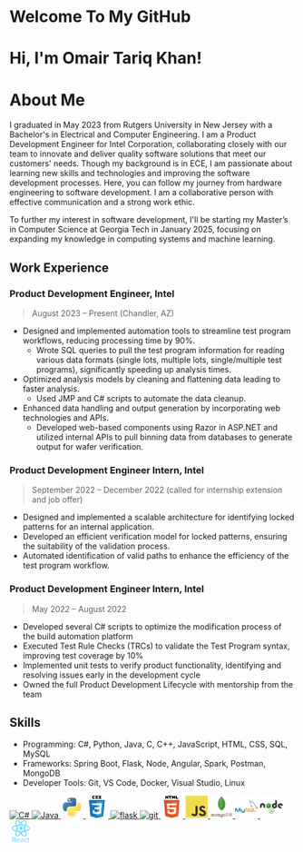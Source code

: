 <h1 align="left">Welcome To My GitHub</h1>

# Hi, I'm Omair Tariq Khan!


# About Me
I graduated in May 2023 from Rutgers University in New Jersey with a Bachelor's in Electrical and Computer Engineering. I am a Product Development Engineer for Intel Corporation, collaborating closely with our team to innovate and deliver quality software solutions that meet our customers' needs. Though my background is in ECE, I am passionate about learning new skills and technologies and improving the software development processes. Here, you can follow my journey from hardware engineering to software development. I am a collaborative person with effective communication and a strong work ethic.

To further my interest in software development, I'll be starting my Master’s in Computer Science at Georgia Tech in January 2025, focusing on expanding my knowledge in computing systems and machine learning.

## Work Experience

### Product Development Engineer, Intel 
> August 2023 – Present (Chandler, AZ)
- Designed and implemented automation tools to streamline test program workflows, reducing processing time by 90%.
    - Wrote SQL queries to pull the test program information for reading various data formats (single lots, multiple lots, single/multiple test programs), significantly speeding up analysis times.
-	Optimized analysis models by cleaning and flattening data leading to faster analysis.
    - Used JMP and C# scripts to automate the data cleanup.
-	Enhanced data handling and output generation by incorporating web technologies and APIs.
    - Developed web-based components using Razor in ASP.NET and utilized internal APIs to pull binning data from databases to generate output for wafer verification.

### Product Development Engineer Intern, Intel 
> September 2022 – December 2022 (called for internship extension and job offer) 
- Designed and implemented a scalable architecture for identifying locked patterns for an internal application.
- Developed an efficient verification model for locked patterns, ensuring the suitability of the validation process.
- Automated identification of valid paths to enhance the efficiency of the test program workflow.

### Product Development Engineer Intern, Intel    
> May 2022 – August 2022
- Developed several C# scripts to optimize the modification process of the build automation platform 
- Executed Test Rule Checks (TRCs) to validate the Test Program syntax, improving test coverage by 10%
- Implemented unit tests to verify product functionality, identifying and resolving issues early in the development cycle
- Owned the full Product Development Lifecycle with mentorship from the team

## Skills 

- Programming: C#, Python, Java, C, C++, JavaScript, HTML, CSS, SQL, MySQL 
- Frameworks: Spring Boot, Flask, Node, Angular, Spark, Postman, MongoDB
- Developer Tools: Git, VS Code, Docker, Visual Studio, Linux

<p align="left"> 
<a href="https://learn.microsoft.com/en-us/dotnet/csharp/" target="_blank" rel="noreferrer"> <img src="https://cdn.worldvectorlogo.com/logos/c--4.svg" alt="C#" width="40" height="40"/> </a> 
<a href="https://www.jetbrains.com/idea/download/?section=windows" target="_blank" rel="noreferrer"> <img src="https://www.svgrepo.com/show/184143/java.svg" alt="Java" width="40" height="40"/> </a>     
<a href="https://www.python.org" target="_blank" rel="noreferrer"> <img src="https://raw.githubusercontent.com/devicons/devicon/master/icons/python/python-original.svg" alt="python" width="40" height="40"/> </a>     
<a href="https://www.w3schools.com/css/" target="_blank" rel="noreferrer"> <img src="https://raw.githubusercontent.com/devicons/devicon/master/icons/css3/css3-original-wordmark.svg" alt="css3" width="40" height="40"/> </a> 
<a href="https://flask.palletsprojects.com/" target="_blank" rel="noreferrer"> <img src="https://www.vectorlogo.zone/logos/pocoo_flask/pocoo_flask-icon.svg" alt="flask" width="40" height="40"/> </a> 
<a href="https://git-scm.com/" target="_blank" rel="noreferrer"> <img src="https://www.vectorlogo.zone/logos/git-scm/git-scm-icon.svg" alt="git" width="40" height="40"/> </a> 
<a href="https://www.w3.org/html/" target="_blank" rel="noreferrer"> <img src="https://raw.githubusercontent.com/devicons/devicon/master/icons/html5/html5-original-wordmark.svg" alt="html5" width="40" height="40"/> </a> 
<a href="https://developer.mozilla.org/en-US/docs/Web/JavaScript" target="_blank" rel="noreferrer"> <img src="https://raw.githubusercontent.com/devicons/devicon/master/icons/javascript/javascript-original.svg" alt="javascript" width="40" height="40"/> </a> 
<a href="https://www.mongodb.com/" target="_blank" rel="noreferrer"> <img src="https://raw.githubusercontent.com/devicons/devicon/master/icons/mongodb/mongodb-original-wordmark.svg" alt="mongodb" width="40" height="40"/> </a> 
<a href="https://www.mysql.com/" target="_blank" rel="noreferrer"> <img src="https://raw.githubusercontent.com/devicons/devicon/master/icons/mysql/mysql-original-wordmark.svg" alt="mysql" width="40" height="40"/> </a> 
<a href="https://nodejs.org" target="_blank" rel="noreferrer"> <img src="https://raw.githubusercontent.com/devicons/devicon/master/icons/nodejs/nodejs-original-wordmark.svg" alt="nodejs" width="40" height="40"/> </a> 
<a href="https://reactjs.org/" target="_blank" rel="noreferrer"> <img src="https://raw.githubusercontent.com/devicons/devicon/master/icons/react/react-original-wordmark.svg" alt="react" width="40" height="40"/> </a> 
</p>

